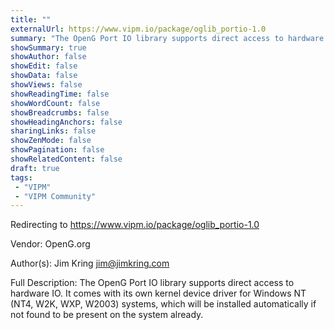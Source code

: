 ```yaml
---
title: ""
externalUrl: https://www.vipm.io/package/oglib_portio-1.0
summary: "The OpenG Port IO library supports direct access to hardware IO."
showSummary: true
showAuthor: false
showEdit: false
showData: false
showViews: false
showReadingTime: false
showWordCount: false
showBreadcrumbs: false
showHeadingAnchors: false
sharingLinks: false
showZenMode: false
showPagination: false
showRelatedContent: false
draft: true
tags:
 - "VIPM"
 - "VIPM Community"
---
```


Redirecting to https://www.vipm.io/package/oglib_portio-1.0

Vendor: OpenG.org

Author(s): Jim Kring <jim@jimkring.com>
 
Full Description:
The OpenG Port IO library supports direct access to hardware IO.
It comes with its own kernel device driver for Windows NT (NT4, W2K, WXP, W2003) systems, which will be installed automatically if not found to be present on the system already.